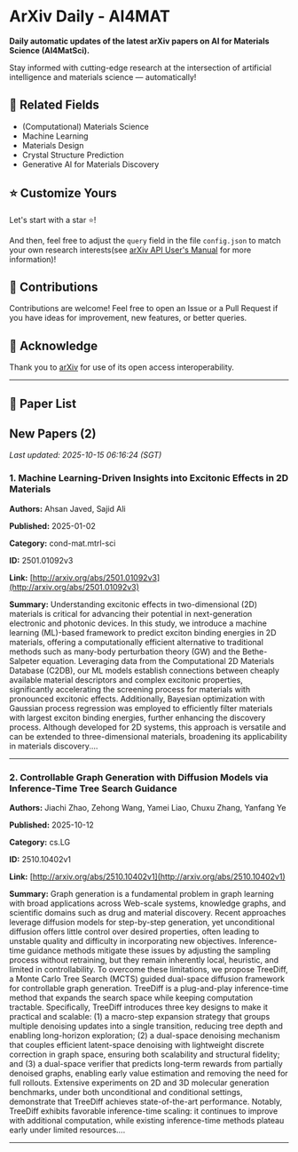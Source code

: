 # ArXiv Daily - AI4MAT

**Daily automatic updates of the latest arXiv papers on AI for Materials Science (AI4MatSci).** 

Stay informed with cutting-edge research at the intersection of artificial intelligence and materials science — automatically!

## :bookmark: Related Fields

- (Computational) Materials Science
- Machine Learning
- Materials Design
- Crystal Structure Prediction
- Generative AI for Materials Discovery

## :star: Customize Yours

Let's start with a star :star:!

And then, feel free to adjust the `query` field in the file `config.json` to match your own research interests(see [arXiv API User's Manual](https://info.arxiv.org/help/api/user-manual.html#51-details-of-query-construction) for more information)!

## :handshake: Contributions

Contributions are welcome!
 Feel free to open an Issue or a Pull Request if you have ideas for improvement, new features, or better queries.

## :blue_heart: ​Acknowledge

Thank you to [arXiv](https://arxiv.org/) for use of its open access interoperability.

---

## :scroll: Paper List


<!-- ARXIV_PAPERS_START -->

## New Papers (2)

*Last updated: 2025-10-15 06:16:24 (SGT)*

### 1. Machine Learning-Driven Insights into Excitonic Effects in 2D Materials

**Authors:** Ahsan Javed, Sajid Ali

**Published:** 2025-01-02

**Category:** cond-mat.mtrl-sci

**ID:** 2501.01092v3

**Link:** [http://arxiv.org/abs/2501.01092v3](http://arxiv.org/abs/2501.01092v3)

**Summary:** Understanding excitonic effects in two-dimensional (2D) materials is critical
for advancing their potential in next-generation electronic and photonic
devices. In this study, we introduce a machine learning (ML)-based framework to
predict exciton binding energies in 2D materials, offering a computationally
efficient alternative to traditional methods such as many-body perturbation
theory (GW) and the Bethe-Salpeter equation. Leveraging data from the
Computational 2D Materials Database (C2DB), our ML models establish connections
between cheaply available material descriptors and complex excitonic
properties, significantly accelerating the screening process for materials with
pronounced excitonic effects. Additionally, Bayesian optimization with Gaussian
process regression was employed to efficiently filter materials with largest
exciton binding energies, further enhancing the discovery process. Although
developed for 2D systems, this approach is versatile and can be extended to
three-dimensional materials, broadening its applicability in materials
discovery....

---

### 2. Controllable Graph Generation with Diffusion Models via Inference-Time Tree Search Guidance

**Authors:** Jiachi Zhao, Zehong Wang, Yamei Liao, Chuxu Zhang, Yanfang Ye

**Published:** 2025-10-12

**Category:** cs.LG

**ID:** 2510.10402v1

**Link:** [http://arxiv.org/abs/2510.10402v1](http://arxiv.org/abs/2510.10402v1)

**Summary:** Graph generation is a fundamental problem in graph learning with broad
applications across Web-scale systems, knowledge graphs, and scientific domains
such as drug and material discovery. Recent approaches leverage diffusion
models for step-by-step generation, yet unconditional diffusion offers little
control over desired properties, often leading to unstable quality and
difficulty in incorporating new objectives. Inference-time guidance methods
mitigate these issues by adjusting the sampling process without retraining, but
they remain inherently local, heuristic, and limited in controllability. To
overcome these limitations, we propose TreeDiff, a Monte Carlo Tree Search
(MCTS) guided dual-space diffusion framework for controllable graph generation.
TreeDiff is a plug-and-play inference-time method that expands the search space
while keeping computation tractable. Specifically, TreeDiff introduces three
key designs to make it practical and scalable: (1) a macro-step expansion
strategy that groups multiple denoising updates into a single transition,
reducing tree depth and enabling long-horizon exploration; (2) a dual-space
denoising mechanism that couples efficient latent-space denoising with
lightweight discrete correction in graph space, ensuring both scalability and
structural fidelity; and (3) a dual-space verifier that predicts long-term
rewards from partially denoised graphs, enabling early value estimation and
removing the need for full rollouts. Extensive experiments on 2D and 3D
molecular generation benchmarks, under both unconditional and conditional
settings, demonstrate that TreeDiff achieves state-of-the-art performance.
Notably, TreeDiff exhibits favorable inference-time scaling: it continues to
improve with additional computation, while existing inference-time methods
plateau early under limited resources....

---


<!-- ARXIV_PAPERS_END -->